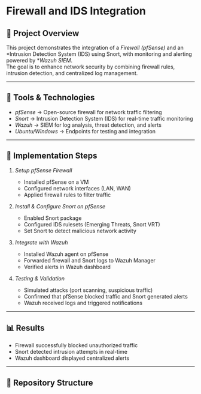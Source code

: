 # Firewall and IDS Integration  

## 📌 Project Overview  
This project demonstrates the integration of a *Firewall (pfSense)* and an *Intrusion Detection System (IDS) using Snort, with monitoring and alerting powered by **Wazuh SIEM*.  
The goal is to enhance network security by combining firewall rules, intrusion detection, and centralized log management.  

---

## 🚀 Tools & Technologies  
- *pfSense* → Open-source firewall for network traffic filtering  
- *Snort* → Intrusion Detection System (IDS) for real-time traffic monitoring  
- *Wazuh* → SIEM for log analysis, threat detection, and alerts  
- *Ubuntu/Windows* → Endpoints for testing and integration  

---

## 🔧 Implementation Steps  
1. *Setup pfSense Firewall*
   - Installed pfSense on a VM  
   - Configured network interfaces (LAN, WAN)  
   - Applied firewall rules to filter traffic  

2. *Install & Configure Snort on pfSense*
   - Enabled Snort package  
   - Configured IDS rulesets (Emerging Threats, Snort VRT)  
   - Set Snort to detect malicious network activity  

3. *Integrate with Wazuh*
   - Installed Wazuh agent on pfSense  
   - Forwarded firewall and Snort logs to Wazuh Manager  
   - Verified alerts in Wazuh dashboard  

4. *Testing & Validation*
   - Simulated attacks (port scanning, suspicious traffic)  
   - Confirmed that pfSense blocked traffic and Snort generated alerts  
   - Wazuh received logs and triggered notifications  

---

## 📊 Results  
- Firewall successfully blocked unauthorized traffic  
- Snort detected intrusion attempts in real-time  
- Wazuh dashboard displayed centralized alerts  

---

## 📂 Repository Structure
